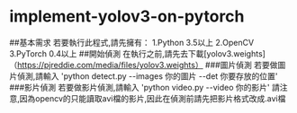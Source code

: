 # implement-yolov3-on-pytorch
##基本需求
		若要執行此程式,請先擁有：
		1.Python 3.5以上
		2.OpenCV
		3.PyTorch 0.4以上
##開始偵測
		在執行之前,請先去下載[yolov3.weights]（https://pjreddie.com/media/files/yolov3.weights）
###圖片偵測
		若要做圖片偵測,請輸入
		'python detect.py --images 你的圖片 --det 你要存放的位置'
###影片偵測
		若要做影片偵測,請輸入
		'python video.py --video 你的影片'
		請注意,因為opencv的只能讀取avi檔的影片,因此在偵測前請先把影片格式改成.avi檔
